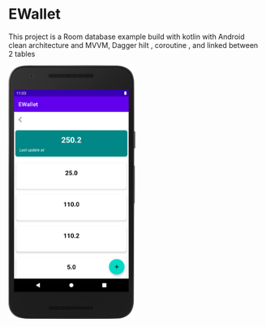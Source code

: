 # EWallet
This project is a Room database example build with kotlin with Android clean architecture and MVVM, Dagger hilt , coroutine , and linked between 2 tables

<img src="https://github.com/mohammedsalout/EWallet/blob/master/Screenshot_20220203_234457.png" width="250" height="500">

